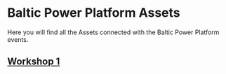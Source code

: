 # Baltic Power Platform Assets

Here you will find all the Assets connected with the Baltic Power Platform events.

## <a href="Workshop1"> Workshop 1</a>

